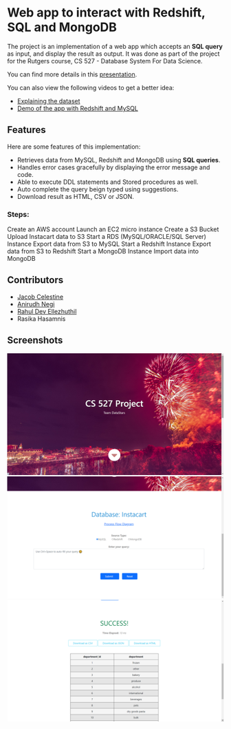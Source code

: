 # Web app to interact with Redshift, SQL and MongoDB 
The project is an implementation of a web app which accepts an **SQL query** as input, and display the result as output. It was done as part of the project for the Rutgers course, CS 527 - Database System For Data Science.

You can find more details in this [presentation](https://github.com/jacobceles/CS527/blob/1201654c9156dbf74443db11b17939d66b0f6c69/Documents/Group%202%20-%20DataStars.pptx).

You can also view the following videos to get a better idea:
- [Explaining the dataset](https://youtu.be/9_1YUu9Q_wM)
- [Demo of the app with Redshift and MySQL](https://youtu.be/fI6mdZM8QjE)

## Features
Here are some features of this implementation:
- Retrieves data from MySQL, Redshift and MongoDB using **SQL queries**.
- Handles error cases gracefully by displaying the error message and code.
- Able to execute DDL statements and Stored procedures as well.
- Auto complete the query beign typed using suggestions.
- Download result as HTML, CSV or JSON.

### Steps:
Create an AWS account
Launch an EC2 micro instance
Create a S3 Bucket
Upload Instacart data to S3
Start a RDS (MySQL/ORACLE/SQL Server) Instance
Export data from S3 to MySQL
Start a Redshift Instance
Export data from S3 to Redshift
Start a MongoDB Instance
Import data into MongoDB

## Contributors
- [Jacob Celestine](https://jacobcelestine.com/)
- [Anirudh Negi](https://github.com/negiadventures)
- [Rahul Dev Ellezhuthil](https://github.com/rahuldeve)
- Rasika Hasamnis

## Screenshots
![Home Page](/Documents/screenshot1.png?raw=true "Home Page")
![Form Input](/Documents/screenshot2.png?raw=true "Form Input")
![Results](/Documents/screenshot3.png?raw=true "Results")
